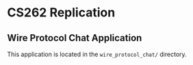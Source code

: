 # CS262 Replication

## Wire Protocol Chat Application
This application is located in the `wire_protocol_chat/` directory.
